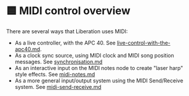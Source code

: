# 🟦 MIDI control overview

There are several ways that Liberation uses MIDI:&#x20;

* As a live controller, with the APC 40. See [live-control-with-the-apc40.md](live-control-with-the-apc40.md "mention").
* As a clock sync source, using MIDI clock and MIDI song position messages. See [synchronisation.md](../synchronisation.md "mention")
* As an interactive input on the MIDI notes node to create "laser harp" style effects. See  [midi-notes.md](../clip-editor/modifiers/midi-notes.md "mention")
* As a more general input/output system using the MIDI Send/Receive system. See  [midi-send-receive.md](midi-send-receive.md "mention")
